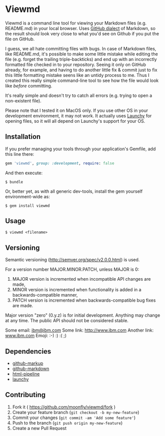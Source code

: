 # Viewmd

Viewmd is a command line tool for viewing your Markdown files (e.g. README.md) in your local browser. Uses [GitHub dialect](https://help.github.com/articles/github-flavored-markdown) of Markdown, so the result should look very close to what you'd see on Github if you put the file on GitHub.

I guess, we all hate committing files with bugs. In case of Markdown files, like README.md, it's possible to make some little mistake while editing the file (e.g. forget the trailing triple-backticks) and end up with an incorrectly formatted file checked in to your repository. Seeing it only on GitHub already, for example, and having to do another little fix & commit just to fix this little formatting mistake seens like an untidy process to me. Thus I created this really simple command-line tool to see how the file would look like *before* committing. 

It's really simple and doesn't try to catch all errors (e.g. trying to open a non-existent file).

Please note that I tested it on MacOS only. If you use other OS in your development environment, it may not work. It actually uses [Launchy](https://github.com/copiousfreetime/launchy) for opening files, so it will all depend on Launchy's support for your OS.

## Installation

If you prefer managing your tools through your application's Gemfile, add this line there:

```ruby
gem 'viewmd', group: :development, require: false
```

And then execute:

    $ bundle

Or, better yet, as with all generic dev-tools, install the gem yourself environment-wide as:

    $ gem install viewmd

## Usage

    $ viewmd <filename>

## Versioning

Semantic versioning (http://semver.org/spec/v2.0.0.html) is used. 

For a version number MAJOR.MINOR.PATCH, unless MAJOR is 0:

1. MAJOR version is incremented when incompatible API changes are made,
2. MINOR version is incremented when functionality is added in a backwards-compatible manner, 
3. PATCH version is incremented when backwards-compatible bug fixes are made.

Major version "zero" (0.y.z) is for initial development. Anything may change at any time. 
The public API should not be considered stable. 

Some email: ibm@ibm.com
Some link: http://www.ibm.com
Another link: www.ibm.com
Emoji: :-) :) :( ;)

## Dependencies

* [github-markup](https://github.com/github/markup)
* [github-markdown](https://rubygems.org/gems/github-markdown)
* [html-pipeline](https://github.com/jch/html-pipeline)
* [launchy](https://github.com/copiousfreetime/launchy)

## Contributing

1. Fork it ( https://github.com/moonfly/viewmd/fork )
2. Create your feature branch (`git checkout -b my-new-feature`)
3. Commit your changes (`git commit -am 'Add some feature'`)
4. Push to the branch (`git push origin my-new-feature`)
5. Create a new Pull Request

